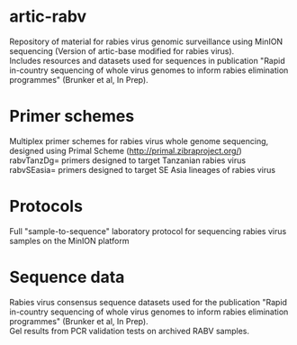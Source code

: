 # artic-rabv
Repository of material for rabies virus genomic surveillance using MinION sequencing (Version of artic-base modified for rabies virus).  
Includes resources and datasets used for sequences in publication "Rapid in-country sequencing of whole virus genomes to inform rabies elimination programmes" (Brunker et al, In Prep).  

# Primer schemes  
Multiplex primer schemes for rabies virus whole genome sequencing, designed using Primal Scheme (http://primal.zibraproject.org/)  
rabvTanzDg= primers designed to target Tanzanian rabies virus  
rabvSEasia= primers designed to target SE Asia lineages of rabies virus  

# Protocols  
Full "sample-to-sequence" laboratory protocol for sequencing rabies virus samples on the MinION platform

# Sequence data  
Rabies virus consensus sequence datasets used for the publication "Rapid in-country sequencing of whole virus genomes to inform rabies elimination programmes" (Brunker et al, In Prep).  
Gel results from PCR validation tests on archived RABV samples.  

